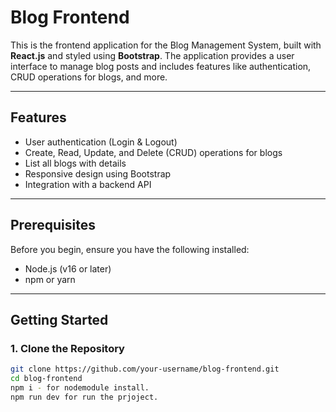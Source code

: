 # Blog Frontend

This is the frontend application for the Blog Management System, built with **React.js** and styled using **Bootstrap**. The application provides a user interface to manage blog posts and includes features like authentication, CRUD operations for blogs, and more.

---

## Features

- User authentication (Login & Logout)
- Create, Read, Update, and Delete (CRUD) operations for blogs
- List all blogs with details
- Responsive design using Bootstrap
- Integration with a backend API

---

## Prerequisites

Before you begin, ensure you have the following installed:

- Node.js (v16 or later)
- npm or yarn

---

## Getting Started

### 1. Clone the Repository

```bash
git clone https://github.com/your-username/blog-frontend.git
cd blog-frontend
npm i - for nodemodule install.
npm run dev for run the prjoject.
